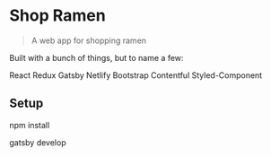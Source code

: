 # Shop Ramen

> A web app for shopping ramen

Built with a bunch of things, but to name a few:

React
Redux
Gatsby
Netlify
Bootstrap
Contentful
Styled-Component


## Setup

npm install

gatsby develop

